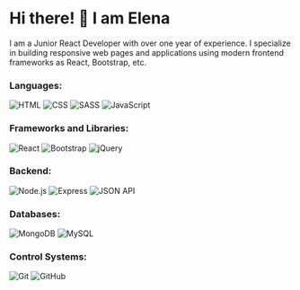 # Hi there! 👋 I am Elena

I am a Junior React Developer with over one year of experience. I specialize in building responsive web pages and applications using modern frontend frameworks as React, Bootstrap, etc.

### Languages:
<div>
  <img alt="HTML" src="https://img.shields.io/badge/HTML%205-red?logo=html5&logoColor=white&style=plastic" />
  <img alt="CSS" src="https://img.shields.io/badge/CSS%203-00a5f7?logo=css3&logoColor=white&style=plastic" />
  <img alt="SASS" src="https://img.shields.io/badge/SASS-ff3377?&logo=sass&logoColor=white&style=plastic" />
  <img alt="JavaScript" src="https://img.shields.io/badge/JavaScript-yellow?logo=javascript&logoColor=white&style=plastic" />
</div>

### Frameworks and Libraries:
<div>
  <img alt="React" src="https://img.shields.io/badge/React-06aad6?&logo=react&logoColor=white&style=plastic" />
  <img alt="Bootstrap" src="https://img.shields.io/badge/Bootstrap%205-7952b3?logo=bootstrap&logoColor=white&style=plastic" />
  <img alt="jQuery" src="https://img.shields.io/badge/jQuery-blue?&logo=jquery&logoColor=white&style=plastic" />
</div>

### Backend:
<div>
  <img alt="Node.js" src="https://img.shields.io/badge/Node.js-green?&logo=node.js&logoColor=white&style=plastic" />
  <img alt="Express" src="https://img.shields.io/badge/Express-lightgrey?&logo=express&logoColor=white&style=plastic" />
  <img alt="JSON API" src="https://img.shields.io/badge/JSON%20API-gray?&logo=json&logoColor=white&style=plastic" />
</div>

### Databases:
<div>
  <img alt="MongoDB" src="https://img.shields.io/badge/MongoDB-00b35a?&logo=mongodb&logoColor=white&style=plastic" />
  <img alt="MySQL" src="https://img.shields.io/badge/MySQL-3b5888?&logo=mysql&logoColor=white&style=plastic" />
</div>

### Control Systems:
<div>
  <img alt="Git" src="https://img.shields.io/badge/Git-orange?&logo=git&logoColor=white&style=plastic" />
  <img alt="GitHub" src="https://img.shields.io/badge/GitHub-black?&logo=github&logoColor=white&style=plastic" />
</div>